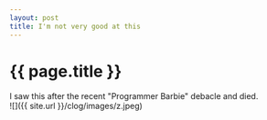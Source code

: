 ```yaml
---
layout: post
title: I'm not very good at this
---
```


{{ page.title }}
================

<p class="meta">
I saw this after the recent "Programmer Barbie" debacle and died. 

<br>
![]({{ site.url }}/clog/images/z.jpeg)

